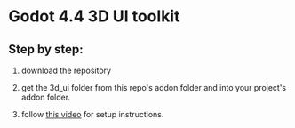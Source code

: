 # Godot 4.4 3D UI toolkit
## Step by step:
1. download the repository

2. get the 3d_ui folder from this repo's addon folder and into your project's addon folder.

3. follow [this video](https://youtu.be/iwCkQwEMzq4) for setup instructions.
